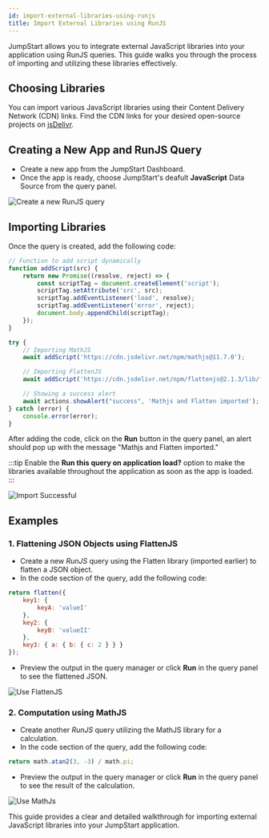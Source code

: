 ```yaml
---
id: import-external-libraries-using-runjs
title: Import External Libraries using RunJS
---
```

<div style={{paddingBottom:'24px'}}>

JumpStart allows you to integrate external JavaScript libraries into your application using RunJS queries. This guide walks you through the process of importing and utilizing these libraries effectively.

</div>

<div style={{paddingTop:'24px', paddingBottom:'24px'}}>

## Choosing Libraries

You can import various JavaScript libraries using their Content Delivery Network (CDN) links. Find the CDN links for your desired open-source projects on [jsDelivr](https://www.jsdelivr.com/).

</div>

<div style={{paddingTop:'24px', paddingBottom:'24px'}}>

## Creating a New App and RunJS Query

- Create a new app from the JumpStart Dashboard.
- Once the app is ready, choose JumpStart's deafult **JavaScript** Data Source from the query panel. 

<div style={{textAlign: 'center'}}>
 <img style={{ border:'0', marginBottom:'15px', borderRadius:'5px', boxShadow: '0px 1px 3px rgba(0, 0, 0, 0.2)' }} className="screenshot-full" src="/img/how-to/import-js/create-new-query-v2.png" alt="Create a new RunJS query" />
</div>

</div>

<div style={{paddingTop:'24px', paddingBottom:'24px'}}>

## Importing Libraries

Once the query is created, add the following code:

<div style={{paddingTop:'24px', paddingBottom:'24px'}}>

```js
// Function to add script dynamically
function addScript(src) {
    return new Promise((resolve, reject) => {
        const scriptTag = document.createElement('script');
        scriptTag.setAttribute('src', src);
        scriptTag.addEventListener('load', resolve);
        scriptTag.addEventListener('error', reject);
        document.body.appendChild(scriptTag);
    });
}

try {
    // Importing MathJS
    await addScript('https://cdn.jsdelivr.net/npm/mathjs@11.7.0');

    // Importing FlattenJS
    await addScript('https://cdn.jsdelivr.net/npm/flattenjs@2.1.3/lib/flatten.min.js');

    // Showing a success alert
    await actions.showAlert("success", 'Mathjs and Flatten imported');
} catch (error) {
    console.error(error);
}
```

</div>

After adding the code, click on the **Run** button in the query panel, an alert should pop up with the message "Mathjs and Flatten imported."

:::tip
Enable the **Run this query on application load?** option to make the libraries available throughout the application as soon as the app is loaded.
:::

<div style={{textAlign: 'center'}}>
 <img style={{ border:'0', marginBottom:'15px', borderRadius:'5px', boxShadow: '0px 1px 3px rgba(0, 0, 0, 0.2)' }} className="screenshot-full" src="/img/how-to/import-js/import-successful-v2.png" alt="Import Successful" />
</div>

</div>

<div style={{paddingTop:'24px', paddingBottom:'24px'}}>

## Examples

</div>

<div style={{paddingTop:'24px', paddingBottom:'24px'}}>

### 1. Flattening JSON Objects using FlattenJS

- Create a new *RunJS* query using the Flatten library (imported earlier) to flatten a JSON object.
- In the code section of the query, add the following code:

```js
return flatten({
    key1: {
        keyA: 'valueI'
    },
    key2: {
        keyB: 'valueII'
    },
    key3: { a: { b: { c: 2 } } }
});
```

- Preview the output in the query manager or click **Run** in the query panel to see the flattened JSON.

<div style={{textAlign: 'center'}}>
 <img style={{ border:'0', marginBottom:'15px', borderRadius:'5px', boxShadow: '0px 1px 3px rgba(0, 0, 0, 0.2)' }} className="screenshot-full" src="/img/how-to/import-js/flatten-js-v2.png" alt="Use FlattenJS" />
</div>

</div>

<div style={{paddingTop:'24px', paddingBottom:'24px'}}>

### 2. Computation using MathJS

- Create another *RunJS* query utilizing the MathJS library for a calculation.
- In the code section of the query, add the following code:

```js
return math.atan2(3, -3) / math.pi;
```

- Preview the output in the query manager or click **Run** in the query panel to see the result of the calculation.

<div style={{textAlign: 'center'}}>
 <img style={{ border:'0', marginBottom:'15px', borderRadius:'5px', boxShadow: '0px 1px 3px rgba(0, 0, 0, 0.2)' }} className="screenshot-full" src="/img/how-to/import-js/math-js-v2.png" alt="Use MathJs" />
</div>

</div>

This guide provides a clear and detailed walkthrough for importing external JavaScript libraries into your JumpStart application.